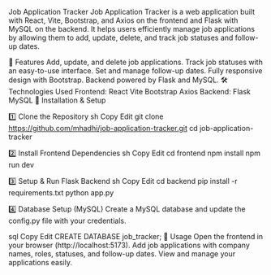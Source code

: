 Job Application Tracker
Job Application Tracker is a web application built with React, Vite, Bootstrap, and Axios on the frontend and Flask with MySQL on the backend. It helps users efficiently manage job applications by allowing them to add, update, delete, and track job statuses and follow-up dates.

🚀 Features
Add, update, and delete job applications.
Track job statuses with an easy-to-use interface.
Set and manage follow-up dates.
Fully responsive design with Bootstrap.
Backend powered by Flask and MySQL.
🛠 Technologies Used
Frontend:
React
Vite
Bootstrap
Axios
Backend:
Flask
MySQL
🔧 Installation & Setup


1️⃣ Clone the Repository
sh
Copy
Edit
git clone https://github.com/mhadhi/job-application-tracker.git
cd job-application-tracker


2️⃣ Install Frontend Dependencies
sh
Copy
Edit
cd frontend
npm install
npm run dev


3️⃣ Setup & Run Flask Backend
sh
Copy
Edit
cd backend
pip install -r requirements.txt
python app.py


4️⃣ Database Setup (MySQL)
Create a MySQL database and update the config.py file with your credentials.

sql
Copy
Edit
CREATE DATABASE job_tracker;
🎯 Usage
Open the frontend in your browser (http://localhost:5173).
Add job applications with company names, roles, statuses, and follow-up dates.
View and manage your applications easily.

